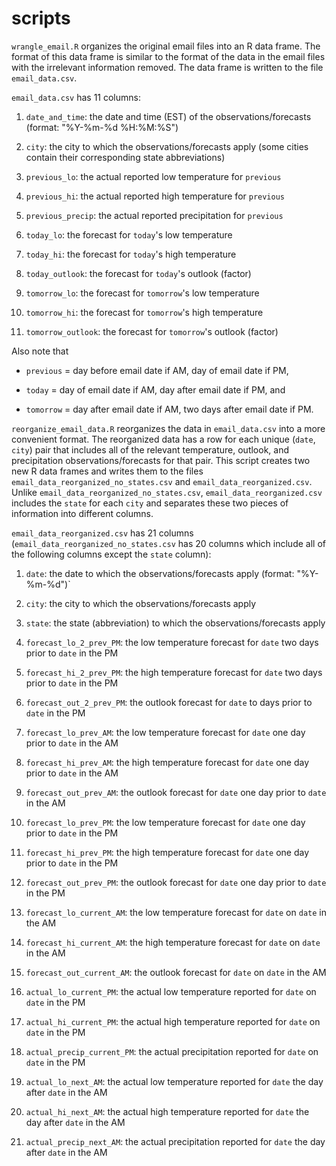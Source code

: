 # scripts

`wrangle_email.R` organizes the original email files into an R data frame.
The format of this data frame is similar to the format of the data in the email files with the irrelevant information removed. 
The data frame is written to the file `email_data.csv`.

`email_data.csv` has 11 columns:

1. `date_and_time`: the date and time (EST) of the observations/forecasts (format: "%Y-%m-%d %H:%M:%S")

2. `city`: the city to which the observations/forecasts apply (some cities contain their corresponding state abbreviations)

3. `previous_lo`: the actual reported low temperature for `previous`

4. `previous_hi`: the actual reported high temperature for `previous`

5. `previous_precip`: the actual reported precipitation for `previous`

6. `today_lo`: the forecast for `today`'s low temperature

7. `today_hi`: the forecast for `today`'s high temperature

8. `today_outlook`: the forecast for `today`'s outlook (factor)

9. `tomorrow_lo`: the forecast for `tomorrow`'s low temperature

10. `tomorrow_hi`: the forecast for `tomorrow`'s high temperature

11. `tomorrow_outlook`: the forecast for `tomorrow`'s outlook (factor)

Also note that

* `previous` = day before email date if AM, day of email date if PM,

* `today` = day of email date if AM, day after email date if PM, and 

* `tomorrow` = day after email date if AM, two days after email date if PM.


`reorganize_email_data.R` reorganizes the data in `email_data.csv` into a more convenient format.
The reorganized data has a row for each unique (`date`, `city`) pair that includes all of the relevant temperature, outlook, and precipitation observations/forecasts for that pair.
This script creates two new R data frames and writes them to the files `email_data_reorganized_no_states.csv` and `email_data_reorganized.csv`.  Unlike `email_data_reorganized_no_states.csv`, `email_data_reorganized.csv` includes the `state` for each `city` and separates these two pieces of information into different columns.

`email_data_reorganized.csv` has 21 columns (`email_data_reorganized_no_states.csv` has 20 columns which include all of the following columns except the `state` column):

1. `date`: the date to which the observations/forecasts apply (format: "%Y-%m-%d")`

2. `city`: the city to which the observations/forecasts apply

3. `state`: the state (abbreviation) to which the observations/forecasts apply

4. `forecast_lo_2_prev_PM`: the low temperature forecast for `date` two days prior to `date` in the PM

5. `forecast_hi_2_prev_PM`: the high temperature forecast for `date` two days prior to `date` in the PM

6. `forecast_out_2_prev_PM`: the outlook forecast for `date` to days prior to `date` in the PM

7. `forecast_lo_prev_AM`: the low temperature forecast for `date` one day prior to `date` in the AM

8. `forecast_hi_prev_AM`: the high temperature forecast for `date` one day prior to `date` in the AM

9. `forecast_out_prev_AM`: the outlook forecast for `date` one day prior to `date` in the AM

10. `forecast_lo_prev_PM`: the low temperature forecast for `date` one day prior to `date` in the PM

11. `forecast_hi_prev_PM`: the high temperature forecast for `date` one day prior to `date` in the PM

12. `forecast_out_prev_PM`: the outlook forecast for `date` one day prior to `date` in the PM

13. `forecast_lo_current_AM`: the low temperature forecast for `date` on `date` in the AM

14. `forecast_hi_current_AM`: the high temperature forecast for `date` on `date` in the AM

15. `forecast_out_current_AM`: the outlook forecast for `date` on `date` in the AM

16. `actual_lo_current_PM`: the actual low temperature reported for `date` on `date` in the PM

17. `actual_hi_current_PM`: the actual high temperature reported for `date` on `date` in the PM

18. `actual_precip_current_PM`: the actual precipitation reported for `date` on `date` in the PM

19. `actual_lo_next_AM`: the actual low temperature reported for `date` the day after `date` in the AM

20. `actual_hi_next_AM`: the actual high temperature reported for `date` the day after `date` in the AM

21. `actual_precip_next_AM`: the actual precipitation reported for `date` the day after `date` in the AM

